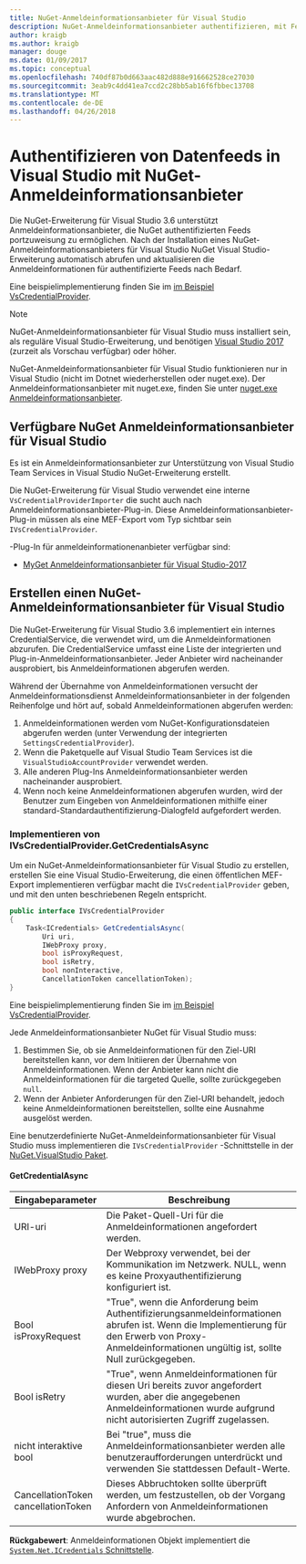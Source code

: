 ```yaml
---
title: NuGet-Anmeldeinformationsanbieter für Visual Studio
description: NuGet-Anmeldeinformationsanbieter authentifizieren, mit Feeds durch Implementieren der IVsCredentialProvider-Schnittstelle in einer Visual Studio-Erweiterung.
author: kraigb
ms.author: kraigb
manager: douge
ms.date: 01/09/2017
ms.topic: conceptual
ms.openlocfilehash: 740df87b0d663aac482d888e916662528ce27030
ms.sourcegitcommit: 3eab9c4dd41ea7ccd2c28bb5ab16f6fbbec13708
ms.translationtype: MT
ms.contentlocale: de-DE
ms.lasthandoff: 04/26/2018
---
```

# <a name="authenticating-feeds-in-visual-studio-with-nuget-credential-providers"></a>Authentifizieren von Datenfeeds in Visual Studio mit NuGet-Anmeldeinformationsanbieter

Die NuGet-Erweiterung für Visual Studio 3.6 unterstützt Anmeldeinformationsanbieter, die NuGet authentifizierten Feeds portzuweisung zu ermöglichen.
Nach der Installation eines NuGet-Anmeldeinformationsanbieters für Visual Studio NuGet Visual Studio-Erweiterung automatisch abrufen und aktualisieren die Anmeldeinformationen für authentifizierte Feeds nach Bedarf.

Eine beispielimplementierung finden Sie im [im Beispiel VsCredentialProvider](https://github.com/NuGet/Samples/tree/master/VsCredentialProvider).

> [!Note]
> NuGet-Anmeldeinformationsanbieter für Visual Studio muss installiert sein, als reguläre Visual Studio-Erweiterung, und benötigen [Visual Studio 2017](https://aka.ms/vs/15/preview/vs_enterprise) (zurzeit als Vorschau verfügbar) oder höher.
>
> NuGet-Anmeldeinformationsanbieter für Visual Studio funktionieren nur in Visual Studio (nicht im Dotnet wiederherstellen oder nuget.exe). Der Anmeldeinformationsanbieter mit nuget.exe, finden Sie unter [nuget.exe Anmeldeinformationsanbieter](nuget-exe-Credential-providers.md).

## <a name="available-nuget-credential-providers-for-visual-studio"></a>Verfügbare NuGet Anmeldeinformationsanbieter für Visual Studio

Es ist ein Anmeldeinformationsanbieter zur Unterstützung von Visual Studio Team Services in Visual Studio NuGet-Erweiterung erstellt.

Die NuGet-Erweiterung für Visual Studio verwendet eine interne `VsCredentialProviderImporter` die sucht auch nach Anmeldeinformationsanbieter-Plug-in. Diese Anmeldeinformationsanbieter-Plug-in müssen als eine MEF-Export vom Typ sichtbar sein `IVsCredentialProvider`.

-Plug-In für anmeldeinformationenanbieter verfügbar sind:

- [MyGet Anmeldeinformationsanbieter für Visual Studio-2017](http://docs.myget.org/docs/reference/credential-provider-for-visual-studio)

## <a name="creating-a-nuget-credential-provider-for-visual-studio"></a>Erstellen einen NuGet-Anmeldeinformationsanbieter für Visual Studio

Die NuGet-Erweiterung für Visual Studio 3.6 implementiert ein internes CredentialService, die verwendet wird, um die Anmeldeinformationen abzurufen. Die CredentialService umfasst eine Liste der integrierten und Plug-in-Anmeldeinformationsanbieter. Jeder Anbieter wird nacheinander ausprobiert, bis Anmeldeinformationen abgerufen werden.

Während der Übernahme von Anmeldeinformationen versucht der Anmeldeinformationsdienst Anmeldeinformationsanbieter in der folgenden Reihenfolge und hört auf, sobald Anmeldeinformationen abgerufen werden:

1. Anmeldeinformationen werden vom NuGet-Konfigurationsdateien abgerufen werden (unter Verwendung der integrierten `SettingsCredentialProvider`).
1. Wenn die Paketquelle auf Visual Studio Team Services ist die `VisualStudioAccountProvider` verwendet werden.
1. Alle anderen Plug-Ins Anmeldeinformationsanbieter werden nacheinander ausprobiert.
1. Wenn noch keine Anmeldeinformationen abgerufen wurden, wird der Benutzer zum Eingeben von Anmeldeinformationen mithilfe einer standard-Standardauthentifizierung-Dialogfeld aufgefordert werden.

### <a name="implementing-ivscredentialprovidergetcredentialsasync"></a>Implementieren von IVsCredentialProvider.GetCredentialsAsync

Um ein NuGet-Anmeldeinformationsanbieter für Visual Studio zu erstellen, erstellen Sie eine Visual Studio-Erweiterung, die einen öffentlichen MEF-Export implementieren verfügbar macht die `IVsCredentialProvider` geben, und mit den unten beschriebenen Regeln entspricht.

```cs
public interface IVsCredentialProvider
{
    Task<ICredentials> GetCredentialsAsync(
        Uri uri,
        IWebProxy proxy,
        bool isProxyRequest,
        bool isRetry,
        bool nonInteractive,
        CancellationToken cancellationToken);
}
```

Eine beispielimplementierung finden Sie im [im Beispiel VsCredentialProvider](https://github.com/NuGet/Samples/tree/master/VsCredentialProvider).

Jede Anmeldeinformationsanbieter NuGet für Visual Studio muss:

1. Bestimmen Sie, ob sie Anmeldeinformationen für den Ziel-URI bereitstellen kann, vor dem Initiieren der Übernahme von Anmeldeinformationen. Wenn der Anbieter kann nicht die Anmeldeinformationen für die targeted Quelle, sollte zurückgegeben `null`.
1. Wenn der Anbieter Anforderungen für den Ziel-URI behandelt, jedoch keine Anmeldeinformationen bereitstellen, sollte eine Ausnahme ausgelöst werden.

Eine benutzerdefinierte NuGet-Anmeldeinformationsanbieter für Visual Studio muss implementieren die `IVsCredentialProvider` -Schnittstelle in der [NuGet.VisualStudio Paket](https://www.nuget.org/packages/NuGet.VisualStudio/).

#### <a name="getcredentialasync"></a>GetCredentialAsync

| Eingabeparameter |Beschreibung|
| ----------------|-----------|
| URI-uri | Die Paket-Quell-Uri für die Anmeldeinformationen angefordert werden.|
| IWebProxy proxy | Der Webproxy verwendet, bei der Kommunikation im Netzwerk. NULL, wenn es keine Proxyauthentifizierung konfiguriert ist. |
| Bool isProxyRequest | "True", wenn die Anforderung beim Authentifizierungsanmeldeinformationen abrufen ist. Wenn die Implementierung für den Erwerb von Proxy-Anmeldeinformationen ungültig ist, sollte Null zurückgegeben. |
| Bool isRetry | "True", wenn Anmeldeinformationen für diesen Uri bereits zuvor angefordert wurden, aber die angegebenen Anmeldeinformationen wurde aufgrund nicht autorisierten Zugriff zugelassen. |
| nicht interaktive bool | Bei "true", muss die Anmeldeinformationsanbieter werden alle benutzeraufforderungen unterdrückt und verwenden Sie stattdessen Default-Werte. |
| CancellationToken cancellationToken | Dieses Abbruchtoken sollte überprüft werden, um festzustellen, ob der Vorgang Anfordern von Anmeldeinformationen wurde abgebrochen. |

**Rückgabewert**: Anmeldeinformationen Objekt implementiert die [ `System.Net.ICredentials` Schnittstelle](/dotnet/api/system.net.icredentials?view=netstandard-2.0).
